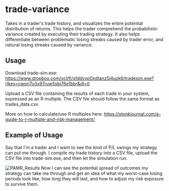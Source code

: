 # trade-variance
Takes in a trader's trade history, and visualizes the entire potential distribution of returns. This helps the trader comprehend the probabilistic variance created by executing their trading strategy. It also helps differentiate between problematic losing streaks caused by trader error, and natural losing streaks caused by variance.

## Usage
Download trade-sim.exe: https://www.dropbox.com/scl/fi/xfddyxp0xdtanz5i4uzk6/tradesim.exe?rlkey=cworj7o3x97ruw5sbi76e1bbr&dl=0

Upload a CSV file containing the results of each trade in your system, expressed as an R multiple. The CSV file should follow the same format as trades_data.csv.

More on how to calculate/use R multiples here: https://stonkjournal.com/a-guide-to-r-multiple-and-risk-management/

## Example of Usage 
Say that I'm a trader and I want to see the kind of P/L swings my strategy can put me through. I compile my trade history into a CSV file, upload the CSV file into trade-sim.exe, and then let the simulation run.

![PAMR_Results](https://github.com/UndauntedFish/trade-variance/assets/58181651/cbb20b43-3537-402c-91ec-13ad8c6e6369)
Now I can see the potential spread of outcomes my strategy can take me through and get an idea of what my worst-case losing periods look like, how long they will last, and how to adjust my risk exposure to survive them.
